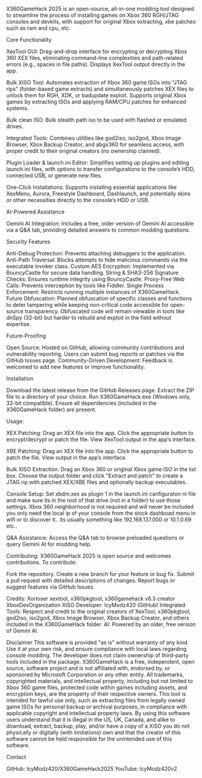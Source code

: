 
X360GameHack 2025 is an open-source, all-in-one modding tool designed to streamline the process of installing games on Xbox 360 RGH/JTAG consoles and devkits, with support for original Xbox extracting, xbe patches such as ram and cpu, etc.

Core Functionality

XexTool GUI: Drag-and-drop interface for encrypting or decrypting Xbox 360 XEX files, eliminating command-line complexities and path-related errors (e.g., spaces in file paths). Displays XexTool output directly in the app.

Bulk XISO Tool: Automates extraction of Xbox 360 game ISOs into "JTAG rips" (folder-based game extracts) and simultaneously patches XEX files to unlock them for RGH, XDK, or badupdate exploit. Supports original Xbox games by extracting ISOs and applying RAM/CPU patches for enhanced systems. 

Bulk clean ISO: Bulk stealth path iso to be used with flashed or emulated drives.

Integrated Tools: Combines utilities like god2iso, iso2god, Xbox Image Browser, Xbox Backup Creator, and abgx360 for seamless access, with proper credit to their original creators (no ownership claimed).

Plugin Loader & launch.ini Editor: Simplifies setting up plugins and editing launch.ini files, with options to transfer configurations to the console’s HDD, connected USB, or generate new files.

One-Click Installations: Supports installing essential applications like XexMenu, Aurora, Freestyle Dashboard, Dashlaunch, and potentially skins or other necessities directly to the console’s HDD or USB.

AI-Powered Assistance

Gemini AI Integration: Includes a free, older version of Gemini AI accessible via a Q&A tab, providing detailed answers to common modding questions.

Security Features

Anti-Debug Protection: Prevents attaching debuggers to the application.
Anti-Path Traversal: Blocks attempts to hide malicious commands via the executable invoker class.
Custom AES Encryption: Implemented via BouncyCastle for secure data handling.
String & SHA3-256 Signature Checks: Ensures runtime integrity using BouncyCastle.
Proxy-Free Web Calls: Prevents interception by tools like Fiddler.
Single Process Enforcement: Restricts running multiple instances of X360GameHack.
Future Obfuscation: Planned obfuscation of specific classes and functions to deter tampering while keeping non-critical code accessible for open-source transparency. Obfuscated code will remain viewable in tools like dnSpy (32-bit) but harder to rebuild and exploit in the field without expertise.

Future-Proofing

Open Source: Hosted on GitHub, allowing community contributions and vulnerability reporting. Users can submit bug reports or patches via the GitHub Issues page.
Community-Driven Development: Feedback is welcomed to add new features or improve functionality.

Installation

Download the latest release from the GitHub Releases page.
Extract the ZIP file to a directory of your choice.
Run X360GameHack.exe (Windows only, 32-bit compatible).
Ensure all dependencies (included in the X360GameHack folder) are present.

Usage:

XEX Patching:
Drag an XEX file into the app.
Click the appropriate button to encrypt/decrypt or patch the file.
View XexTool output in the app’s interface.

XBE Patching:
Drag an XEX file into the app.
Click the appropriate button to patch the file.
View output in the app’s interface.

Bulk XISO Extraction:
Drag an Xbox 360 or original Xbox game ISO in the list box.
Choose the output folder and click "Extract and patch" to create a JTAG rip with patched XEX/XBE files and optionally backup executables.

Console Setup:
Set xbdm.xex as plugin 1 in the launch.ini canfiguraton ni file and make sure its in the root of that drive (not in a folder) to use those settings.
Xbox 360 neighborhood is not required and will never be included you only need the local ip of your console from the stock dashboad menu in wifi or to discover it.. its usually something like 192.168.137.000 or 10.1.0.69 etc..

Q&A Assistance:
Access the Q&A tab to browse preloaded questions or query Gemini AI for modding help.

Contributing:
X360GameHack 2025 is open source and welcomes contributions. To contribute:

Fork the repository.
Create a new branch for your feature or bug fix.
Submit a pull request with detailed descriptions of changes.
Report bugs or suggest features via GitHub Issues.

Credits:
Xorloser xextool, x360pkgtool, x360gamehack v6.3 creator
XboxDevOrganization XISO
Developer: IcyModz420 (GitHub)
Integrated Tools: Respect and credit to the original creators of XexTool, x360pkgtool, god2iso, iso2god, Xbox Image Browser, Xbox Backup Creator, and others included in the X360GameHack folder.
AI: Powered by an older, free version of Gemini AI.

Disclaimer
This software is provided "as is" without warranty of any kind. Use it at your own risk, and ensure compliance with local laws regarding console modding. The developer does not claim ownership of third-party tools included in the package.
X360GameHack is a free, independent, open source, software project and is not affiliated with, endorsed by, or sponsored by Microsoft Corporation or any other entity. All trademarks, copyrighted materials, and intellectual property, including but not limited to Xbox 360 game files, protected code within games including assets, and encryption keys, are the property of their respective owners. This tool is intended for lawful use only, such as extracting files from legally owned game ISOs for personal backup or archival purposes, in compliance with applicable copyright and intellectual property laws.
By using this software users understand that it is illegal in the US, UK, Canada, and alike to download, extract, backup, play, and/or have a copy of a XiSO you do not physically or digitally (with limitations) own and that the creator of this software cannot be held responsible for the unintended use of this software.

Contact

GitHub: IcyModz420/X360GameHack2025
YouTube: IcyModz420v2
